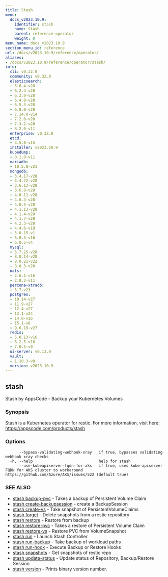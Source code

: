 ```yaml
---
title: Stash
menu:
  docs_v2023.10.9:
    identifier: stash
    name: Stash
    parent: reference-operator
    weight: 0
menu_name: docs_v2023.10.9
section_menu_id: reference
url: /docs/v2023.10.9/reference/operator/
aliases:
- /docs/v2023.10.9/reference/operator/stash/
info:
  cli: v0.32.0
  community: v0.32.0
  elasticsearch:
  - 5.6.4-v28
  - 6.2.4-v28
  - 6.3.0-v28
  - 6.4.0-v28
  - 6.5.3-v28
  - 6.8.0-v28
  - 7.14.0-v14
  - 7.2.0-v28
  - 7.3.2-v28
  - 8.2.0-v11
  enterprise: v0.32.0
  etcd:
  - 3.5.0-v15
  installer: v2023.10.9
  kubedump:
  - 0.1.0-v11
  mariadb:
  - 10.5.8-v21
  mongodb:
  - 3.4.17-v28
  - 3.4.22-v28
  - 3.6.13-v28
  - 3.6.8-v28
  - 4.0.11-v28
  - 4.0.3-v28
  - 4.0.5-v28
  - 4.1.13-v28
  - 4.1.4-v28
  - 4.1.7-v28
  - 4.2.3-v28
  - 4.4.6-v19
  - 5.0.15-v1
  - 5.0.3-v16
  - 6.0.5-v4
  mysql:
  - 5.7.25-v28
  - 8.0.14-v28
  - 8.0.21-v22
  - 8.0.3-v28
  nats:
  - 2.6.1-v16
  - 2.8.2-v11
  percona-xtradb:
  - 5.7-v23
  postgres:
  - 10.14-v27
  - 11.9-v27
  - 12.4-v27
  - 13.1-v24
  - 14.0-v16
  - 15.1-v8
  - 9.6.19-v27
  redis:
  - 5.0.13-v16
  - 6.2.5-v16
  - 7.0.5-v9
  ui-server: v0.13.0
  vault:
  - 1.10.3-v8
  version: v2023.10.9
---
```


## stash

Stash by AppsCode - Backup your Kubernetes Volumes

### Synopsis

Stash is a Kubernetes operator for restic. For more information, visit here: https://appscode.com/products/stash

### Options

```
      --bypass-validating-webhook-xray   if true, bypasses validating webhook xray checks
  -h, --help                             help for stash
      --use-kubeapiserver-fqdn-for-aks   if true, uses kube-apiserver FQDN for AKS cluster to workaround https://github.com/Azure/AKS/issues/522 (default true)
```

### SEE ALSO

* [stash backup-pvc](/docs/v2023.10.9/reference/operator/stash_backup-pvc)	 - Takes a backup of Persistent Volume Claim
* [stash create-backupsession](/docs/v2023.10.9/reference/operator/stash_create-backupsession)	 - create a BackupSession
* [stash create-vs](/docs/v2023.10.9/reference/operator/stash_create-vs)	 - Take snapshot of PersistentVolumeClaims
* [stash forget](/docs/v2023.10.9/reference/operator/stash_forget)	 - Delete snapshots from a restic repository
* [stash restore](/docs/v2023.10.9/reference/operator/stash_restore)	 - Restore from backup
* [stash restore-pvc](/docs/v2023.10.9/reference/operator/stash_restore-pvc)	 - Takes a restore of Persistent Volume Claim
* [stash restore-vs](/docs/v2023.10.9/reference/operator/stash_restore-vs)	 - Restore PVC from VolumeSnapshot
* [stash run](/docs/v2023.10.9/reference/operator/stash_run)	 - Launch Stash Controller
* [stash run-backup](/docs/v2023.10.9/reference/operator/stash_run-backup)	 - Take backup of workload paths
* [stash run-hook](/docs/v2023.10.9/reference/operator/stash_run-hook)	 - Execute Backup or Restore Hooks
* [stash snapshots](/docs/v2023.10.9/reference/operator/stash_snapshots)	 - Get snapshots of restic repo
* [stash update-status](/docs/v2023.10.9/reference/operator/stash_update-status)	 - Update status of Repository, Backup/Restore Session
* [stash version](/docs/v2023.10.9/reference/operator/stash_version)	 - Prints binary version number.

